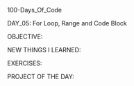 100-Days_Of_Code

DAY_05: For Loop, Range and Code Block

OBJECTIVE:


NEW THINGS I LEARNED:


EXERCISES:


PROJECT OF THE DAY:
